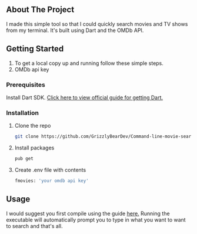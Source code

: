 <!-- ABOUT THE PROJECT -->
## About The Project

I made this simple tool so that I could quickly search movies and TV shows from my terminal. It's built using Dart and the OMDb API.

<!-- GETTING STARTED -->
## Getting Started

1. To get a local copy up and running follow these simple steps.
2. OMDb api key

### Prerequisites

Install Dart SDK. [Click here to view official guide for getting Dart.](https://dart.dev/get-dart)

### Installation

1. Clone the repo
   ```sh
   git clone https://github.com/GrizzlyBearDev/Command-line-movie-search.git
   ```
2. Install packages
   ```sh
   pub get
   ```
3. Create .env file with contents
   ```sh 
   fmovies: 'your omdb api key'
   ```



<!-- USAGE EXAMPLES -->
## Usage

I would suggest you first compile using the guide [here.](https://dart.dev/tools/dart2native)
Running the executable will automatically prompt you to type in what you want to want to search and that's all.

